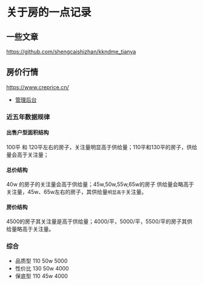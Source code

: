 # 关于房的一点记录
  
## 一些文章
https://github.com/shengcaishizhan/kkndme_tianya
## 房价行情
https://www.creprice.cn/
- [管理后台](https://www.creprice.cn/backend.php/)

### 近五年数据规律
#### 出售户型面积结构
100平 和 120平左右的房子，关注量明显高于供给量；110平和130平的房子，供给量会高于关注量；
#### 总价结构
40w 的房子的关注量会高于供给量；45w,50w,55w,65w的房子 供给量会略高于关注量，45w、65w左右的房子，其供给量`明显高于`关注量。
#### 房价结构
4500的房子其关注量是高于供给量；4000/平，5000/平，5500/平的房子其供给量略高于关注量。

### 综合
- 品质型 110 50w  5000
- 性价比 130 50w  4000
- 保底型   110 45w  4000
